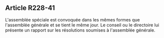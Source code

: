 Article R228-41
----
L'assemblée spéciale est convoquée dans les mêmes formes que l'assemblée
générale et se tient le même jour. Le conseil ou le directoire lui présente un
rapport sur les résolutions soumises à l'assemblée générale.
